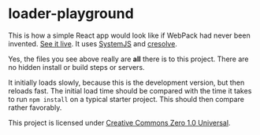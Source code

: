 # loader-playground

This is how a simple React app would look like if WebPack had never been invented. [See it live](https://jjrv.github.io/loader-playground/).
It uses [SystemJS](https://github.com/systemjs/systemjs#readme) and [cresolve](https://github.com/charto/cresolve#readme).

Yes, the files you see above really are **all** there is to this project. There are no hidden install or build steps or servers.

It initially loads slowly, because this is the development version, but then reloads fast. The initial load time should be compared with
the time it takes to run `npm install` on a typical starter project. This should then compare rather favorably.

This project is licensed under [Creative Commons Zero 1.0 Universal](https://creativecommons.org/publicdomain/zero/1.0/).
